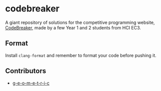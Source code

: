 # codebreaker

A giant repository of solutions for the competitive programming website, [CodeBreaker](https://codebreaker.xyz/),
made by a few Year 1 and 2 students from HCI EC3.

## Format

Install `clang-format` and remember to format your code before pushing it.

## Contributors

- [g-e-o-m-e-t-r-i-c](https://github.com/g-e-o-m-e-t-r-i-c/)
